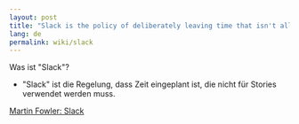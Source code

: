 ```yaml
---
layout: post
title: "Slack is the policy of deliberately leaving time that isn't allocated for stories, using that time for unplanned work."
lang: de
permalink: wiki/slack
---
```


Was ist "Slack"?

* "Slack" ist die Regelung, dass Zeit eingeplant ist, die nicht für Stories verwendet werden muss.

[Martin Fowler: Slack](https://martinfowler.com/bliki/Slack.html)
